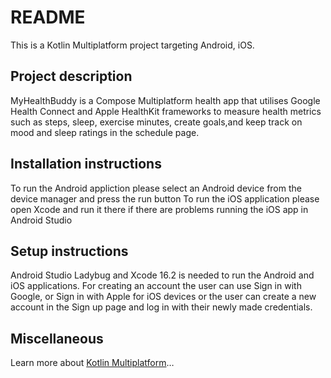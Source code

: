 # README

This is a Kotlin Multiplatform project targeting Android, iOS.

## Project description
MyHealthBuddy is a Compose Multiplatform health app that utilises Google Health Connect and Apple HealthKit frameworks to 
measure health metrics such as steps, sleep, exercise minutes, create goals,and keep track on mood and sleep ratings in the schedule page.


## Installation instructions

<tabs>
<tab title="Android">
To run the Android appliction please select an Android device from the device manager and press the run button
</tab> 
<tab title="iOS">
To run the iOS application please open Xcode and run it there if there are problems running the iOS app in Android Studio
</tab>

</tabs>

## Setup instructions
Android Studio Ladybug and Xcode 16.2 is needed to run the Android and iOS applications.
For creating an account the user can use Sign in with Google, or Sign in with Apple for iOS devices or the user can create a new account in the Sign up page and log in with 
their newly made credentials.

## Miscellaneous 

Learn more about [Kotlin Multiplatform](https://www.jetbrains.com/help/kotlin-multiplatform-dev/get-started.html)…
